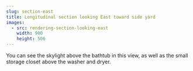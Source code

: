 ```yaml
---
slug: section-east
title: Longitudinal section looking East toward side yard
images:
  - src: rendering-section-looking-east
    width: 900
    height: 506
---
```

You can see the skylight above the bathtub in this view, as well as the small storage closet above the washer and dryer.